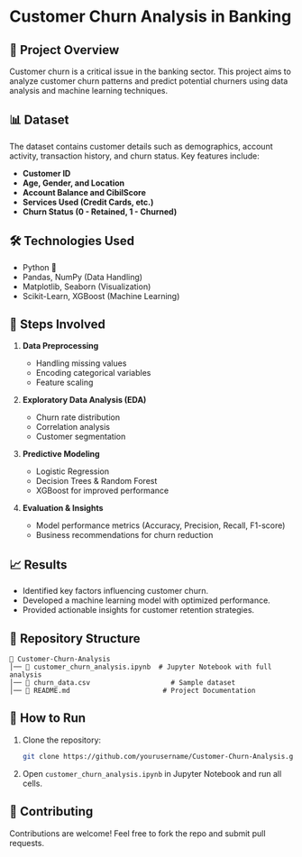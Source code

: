 # Customer Churn Analysis in Banking  

## 📌 Project Overview  
Customer churn is a critical issue in the banking sector. This project aims to analyze customer churn patterns and predict potential churners using data analysis and machine learning techniques.  

## 📊 Dataset  
The dataset contains customer details such as demographics, account activity, transaction history, and churn status. Key features include:  
- **Customer ID**  
- **Age, Gender, and Location**  
- **Account Balance and CibilScore**  
- **Services Used (Credit Cards, etc.)**  
- **Churn Status (0 - Retained, 1 - Churned)**  

## 🛠️ Technologies Used  
- Python 🐍  
- Pandas, NumPy (Data Handling)  
- Matplotlib, Seaborn (Visualization)  
- Scikit-Learn, XGBoost (Machine Learning)  

## 📌 Steps Involved  
1. **Data Preprocessing**  
   - Handling missing values  
   - Encoding categorical variables  
   - Feature scaling  

2. **Exploratory Data Analysis (EDA)**  
   - Churn rate distribution  
   - Correlation analysis  
   - Customer segmentation  

3. **Predictive Modeling**  
   - Logistic Regression  
   - Decision Trees & Random Forest  
   - XGBoost for improved performance  

4. **Evaluation & Insights**  
   - Model performance metrics (Accuracy, Precision, Recall, F1-score)  
   - Business recommendations for churn reduction  

## 📈 Results  
- Identified key factors influencing customer churn.  
- Developed a machine learning model with optimized performance.  
- Provided actionable insights for customer retention strategies.  

## 📂 Repository Structure  
```
📁 Customer-Churn-Analysis  
│── 📝 customer_churn_analysis.ipynb  # Jupyter Notebook with full analysis  
│── 📝 churn_data.csv                    # Sample dataset 
│── 📝 README.md                       # Project Documentation  
```

## 🚀 How to Run  
1. Clone the repository:  
   ```bash
   git clone https://github.com/yourusername/Customer-Churn-Analysis.git
   ```
2. Open `customer_churn_analysis.ipynb` in Jupyter Notebook and run all cells.  

## 🤝 Contributing  
Contributions are welcome! Feel free to fork the repo and submit pull requests.  


